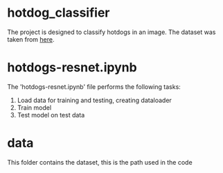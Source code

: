 # hotdog_classifier

The project is designed to classify hotdogs in an image.
The dataset was taken from [here](https://www.kaggle.com/datasets/yashvrdnjain/hotdognothotdog).

# hotdogs-resnet.ipynb

The 'hotdogs-resnet.ipynb' file performs the following tasks:
1. Load data for training and testing, creating dataloader
2. Train model
3. Test model on test data

# data

This folder contains the dataset, this is the path used in the code
